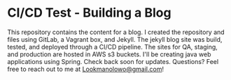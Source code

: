 # CI/CD Test - Building a Blog

This repository contains the content for a blog. I created the repository and files using GitLab, a Vagrant box, and Jekyll. The jekyll blog site was build, tested, and deployed through a CI/CD pipeline. The sites for QA, staging, and production are hosted in AWS s3 buckets. I'll be creating java web applications using Spring. Check back soon for updates. Questions? Feel free to reach out to me at Lookmanolowo@gmail.com!
